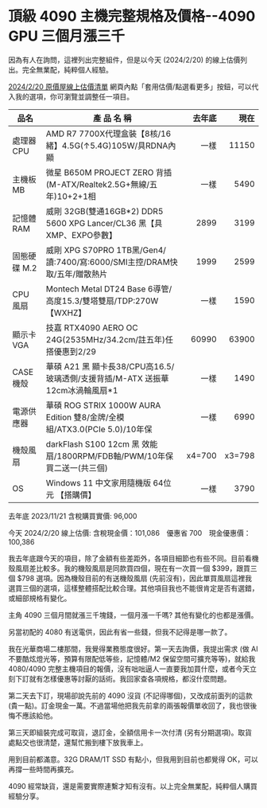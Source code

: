 頂級 4090 主機完整規格及價格--4090 GPU 三個月漲三千
================================================

因為有人在詢問，這裡列出完整組件，但是以今天 (2024/2/20) 的線上估價列出。完全無業配，純粹個人經驗。

[2024/2/20 原價屋線上估價清單](https://coolpc.com.tw/tmp/1708395531847799.htm)
網頁內點「套用估價/點選看更多」按鈕，可以代入我的選項，你可瀏覽並調整任一項目。

| 品名         | 產 品 名 稱                                                                     |去年底 |  現在 |
| ------------ | ------------------------------------------------------------------------------- | ----: | ----: |
| 處理器 CPU   | AMD R7 7700X代理盒裝【8核/16緒】4.5G(↑5.4G)105W/具RDNA內顯                      |  一樣 | 11150 |
| 主機板 MB    | 微星 B650M PROJECT ZERO 背插(M-ATX/Realtek2.5G+無線/五年)10+2+1相               |  一樣 |  5490 |
| 記憶體 RAM   | 威剛 32GB(雙通16GB\*2) DDR5 5600 XPG Lancer/CL36 黑【具XMP、EXPO參數】          |  2899 |  3199 |
| 固態硬碟 M.2 | 威剛 XPG S70PRO 1TB黑/Gen4/讀:7400/寫:6000/SMI主控/DRAM快取/五年/贈散熱片       |  1999 |  2599 |
| CPU 風扇     | Montech Metal DT24 Base 6導管/高度15.3/雙塔雙扇/TDP:270W【WXHZ】                |  一樣 |  1590 |
| 顯示卡 VGA   | 技嘉 RTX4090 AERO OC 24G(2535MHz/34.2cm/註五年)任搭優惠到2/29                   | 60990 | 63900 |
| CASE 機殼    | 華碩 A21 黑 顯卡長38/CPU高16.5/玻璃透側/支援背插/M-ATX 送振華 12cm冰渦輪風扇\*1 |  一樣 |  1490 |
| 電源供應器   | 華碩 ROG STRIX 1000W AURA Edition 雙8/金牌/全模組/ATX3.0(PCIe 5.0)/10年保       |  一樣 |  6990 |
| 機殼風扇     | darkFlash S100 12cm 黑 效能扇/1800RPM/FDB軸/PWM/10年保 買二送一(共三個)         |x4=700 |x3=798 |
| OS           | Windows 11 中文家用隨機版 64位元 【搭購價】                                     |  一樣 |  3790 |

去年底 2023/11/21 含稅購買實價: 96,000

今天 2024/2/20 線上估價: 含稅現金價：101,086　優惠省 700　現金優惠價：100,386

我去年底跟今天的項目，除了金額有些差距外，各項目細節也有些不同。目前看機殼風扇差比較多。我的機殼風扇是同款買四個，現在有一次買一個 $399，跟買三個 $798 選項。因為機殼目前的有送機殼風扇 (先前沒有)，因此單買風扇這裡我選買三個的選項，這樣整體搭配比較合理。其他項目我也不能很肯定是否有選錯，或細部規格有變化。

主角 4090 三個月間就漲三千塊錢，一個月漲一千嗎? 其他有變化的也都是漲價。

另當初配的 4080 有送電供，因此有省一些錢，但我不記得是哪一款了。

我在光華商場二樓那間，我覺得業務態度很好。第一天去詢價，我提出需求 (做 AI 不要酷炫燈光等，預算有限配低等些，記憶體/M2 保留空間可擴充等等)，就給我 4080/4090 完整主機項目的報價，沒有咄咄逼人一直要我加買什麼，或者今天立刻下訂就有怎樣優惠等討厭的話術。我回家查各項規格，都沒什麼問題。

第二天去下訂，現場卻說先前的 4090 沒貨 (不記得哪個)，又改成前面列的這款 (貴一點)。訂金現金一萬。不過當場他把我先前拿的兩張報價單收回了，我也很後悔不應該給他。

第三天即組裝完成可取貨，退訂金，全額信用卡一次付清 (另有分期選項)。取貨處點交也很清楚，還幫忙搬到樓下放我車上。

用到目前都滿意。32G DRAM/1T SSD 有點小，但我用到目前也都覺得 OK，可以再撐一些時間再擴充。

4090 經常缺貨，還是需要實際連繫才知有沒有。以上完全無業配，純粹個人購買經驗分享。